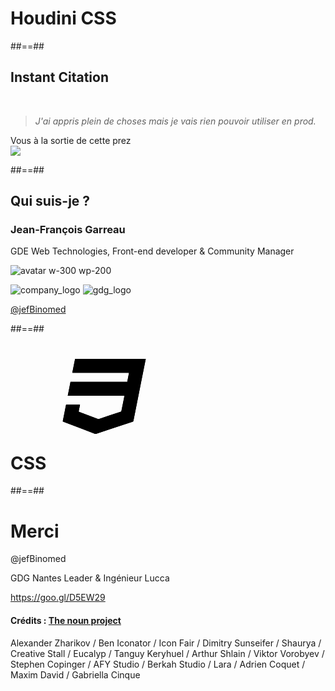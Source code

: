 <!-- .slide: class="transition text-white" -->

<h1>
    Houdini CSS
</h1>



##==##

<!-- .slide: class="cadre" -->

## Instant Citation

<br>

<blockquote>
<cite>
  J'ai appris plein de choses mais je vais rien pouvoir utiliser en prod.
</cite>
</blockquote>

<div class="citation-author">Vous à la sortie de cette prez</div>
<img src="./assets/images/NOTSUREIF.png" class="citation-img"></img>

##==##

<!-- .slide: class="who-am-i" -->

## Qui suis-je ?

### Jean-François Garreau

<!-- .element: class="descjf" -->
GDE Web Technologies,  Front-end developer & Community Manager

![avatar w-300 wp-200](assets/images/jf_astronaut.png)


![company_logo](assets/images/lucca_logo.png)
![gdg_logo](assets/images/GDG-Logo-carre.png)

<!-- .element: class="twitter" -->
[@jefBinomed](https://twitter.com/jefBinomed)



##==##

<!-- .slide: class="transition text-white transparent" -->


<h1>
    <svg class="h-150 color-orange">
        <use xlink:href="#css" />
    </svg><br>CSS
</h1>



##==##

<!-- .slide: class="transition" -->

# Merci

<p>@jefBinomed</p>

<p>GDG Nantes Leader & Ingénieur Lucca</p>

https://goo.gl/D5EW29

<div class="credits">
    <h4 >Crédits : <a href="https://thenounproject.com/" target="_blank">The noun project</a></h4>
    <p>Alexander Zharikov / Ben Iconator / Icon Fair / Dimitry Sunseifer / Shaurya / Creative Stall / Eucalyp / Tanguy Keryhuel / Arthur Shlain / Viktor Vorobyev / Stephen Copinger / AFY Studio / Berkah Studio / Lara / Adrien Coquet / Maxim David / Gabriella Cinque</p>
</div>


<div style="display:none">
    <!--css-->
    <svg id="css" xmlns="http://www.w3.org/2000/svg" xmlns:xlink="http://www.w3.org/1999/xlink" version="1.1" x="0px" y="0px" viewBox="0 0 639.791 722.79375" enable-background="new 0 0 639.791 578.235" xml:space="preserve"><g><path  d="M73.647,107.372c146.098,0,291.501,0,437.302,0c-4.601,23.353-9.092,46.146-13.646,69.259   c-146.09,0-291.685,0-437.566,0c-7.079,35.891-14.086,71.42-21.224,107.606c146.125,0,291.535,0,437.316,0   c-8.041,40.251-15.933,79.916-24.01,119.543c-0.3,1.47-2.174,3.246-3.691,3.752c-56.531,18.85-113.099,37.586-169.701,56.222   c-1.868,0.615-4.352,0.615-6.177-0.077c-48.869-18.547-97.681-37.242-146.539-55.819c-2.575-0.979-3.225-2.167-2.641-4.799   c1.55-6.987,2.855-14.029,4.231-21.054c1.838-9.384,3.652-18.772,5.468-28.116c-0.902-0.24-1.221-0.398-1.539-0.398   c-34.163-0.03-68.327-0.007-102.49-0.132c-3.336-0.012-3.622,1.804-4.107,4.279c-4.162,21.238-8.443,42.453-12.652,63.683   C7.976,441.536,4.013,461.76,0,482.139c1.46,0.655,2.63,1.249,3.848,1.715c81.773,31.304,163.543,62.615,245.364,93.794   c2.088,0.796,4.943,0.756,7.09,0.046c94.503-31.262,188.961-62.662,283.463-93.929c2.948-0.975,4.32-2.372,4.904-5.326   c9.295-47.034,18.653-94.055,28.019-141.075c20.554-103.187,41.123-206.371,61.677-309.557c1.834-9.208,3.598-18.43,5.426-27.806   C457.856,0,276.597,0,95.125,0C87.994,35.648,80.915,71.04,73.647,107.372z"/><path d="M73.647,107.372C80.915,71.04,87.994,35.648,95.125,0c181.472,0,362.73,0,544.665,0   c-1.828,9.376-3.591,18.598-5.426,27.806c-20.553,103.187-41.123,206.371-61.677,309.557   c-9.366,47.02-18.724,94.041-28.019,141.075c-0.584,2.954-1.956,4.351-4.904,5.326c-94.502,31.267-188.96,62.667-283.463,93.929   c-2.147,0.71-5.002,0.75-7.09-0.046c-81.821-31.179-163.591-62.49-245.364-93.794c-1.218-0.466-2.387-1.06-3.848-1.715   c4.013-20.379,7.976-40.603,11.983-60.818c4.208-21.229,8.49-42.444,12.652-63.683c0.485-2.475,0.771-4.291,4.107-4.279   c34.163,0.125,68.327,0.102,102.49,0.132c0.318,0,0.637,0.159,1.539,0.398c-1.816,9.344-3.629,18.732-5.468,28.116   c-1.376,7.025-2.681,14.067-4.231,21.054c-0.584,2.632,0.066,3.82,2.641,4.799c48.857,18.578,97.67,37.273,146.539,55.819   c1.825,0.693,4.309,0.692,6.177,0.077c56.602-18.636,113.171-37.372,169.701-56.222c1.517-0.506,3.391-2.281,3.691-3.752   c8.076-39.627,15.968-79.292,24.01-119.543c-145.781,0-291.191,0-437.316,0c7.137-36.186,14.145-71.715,21.224-107.606   c145.881,0,291.476,0,437.566,0c4.554-23.113,9.045-45.906,13.646-69.259C365.148,107.372,219.745,107.372,73.647,107.372z"/></g></svg>
    <!--magic-->
    <svg id="magic" xmlns="http://www.w3.org/2000/svg" xmlns:xlink="http://www.w3.org/1999/xlink" viewBox="0 0 100 125" version="1.1" x="0px" y="0px"><g stroke="none" stroke-width="1"  fill-rule="evenodd"><path d="M39.9318417,35.594191 C39.9946443,34.9364883 40.5847134,34.4533908 41.2451767,34.4533908 C42.2272449,34.4533908 43.0236656,33.6576602 43.0236656,32.675592 L43.0236656,32.621071 C43.0236656,31.8812417 43.6585938,31.2897923 44.412916,31.3615668 C45.0706187,31.4243695 45.5537162,32.0144386 45.5537162,32.6749019 L45.5537162,32.675592 C45.5537162,33.6576602 46.3494468,34.4533908 47.331515,34.4533908 C47.9926684,34.4533908 48.5820474,34.9364883 48.6448501,35.594191 C48.7173147,36.3485133 48.1258653,36.9834414 47.386036,36.9834414 L47.331515,36.9834414 C46.3494468,36.9834414 45.5537162,37.7798621 45.5537162,38.7619303 L45.5537162,38.8157612 C45.5537162,39.5555905 44.9187881,40.1470399 44.1644659,40.0745752 C43.5067631,40.0117726 43.0236656,39.4223936 43.0236656,38.7619303 C43.0236656,37.7798621 42.2272449,36.9834414 41.2451767,36.9834414 L41.1906557,36.9834414 C40.4515165,36.9834414 39.8600672,36.3485133 39.9318417,35.594191 L39.9318417,35.594191 Z M47.4978386,6.71393255 C47.5226836,6.44753879 47.7614718,6.25222937 48.0285557,6.25222937 C48.4253858,6.25222937 48.7476808,5.93062447 48.7476808,5.53379438 L48.7476808,5.51170992 C48.7476808,5.21218948 49.0044126,4.97340128 49.3094542,5.00238713 C49.5751578,5.02792229 49.7704672,5.26602034 49.7704672,5.53310424 L49.7704672,5.53379438 C49.7704672,5.93062447 50.0927623,6.25222937 50.4895924,6.25222937 C50.7566763,6.25222937 50.9954645,6.44753879 51.0203095,6.71393255 C51.0499855,7.01897411 50.8105071,7.27501578 50.5116768,7.27501578 L50.4895924,7.27501578 C50.0927623,7.27501578 49.7704672,7.59731083 49.7704672,7.99414092 L49.7704672,8.01622537 C49.7704672,8.31574582 49.5137354,8.55453401 49.2086939,8.52554816 C48.9429902,8.50001301 48.7476808,8.26122482 48.7476808,7.99414092 C48.7476808,7.59731083 48.4253858,7.27501578 48.0285557,7.27501578 L48.0064712,7.27501578 C47.7076409,7.27501578 47.4681626,7.01897411 47.4978386,6.71393255 L47.4978386,6.71393255 Z M57.088014,38.6128602 C57.112859,38.3471566 57.3516472,38.1518472 57.6187311,38.1518472 C58.0155612,38.1518472 58.3378563,37.8295521 58.3378563,37.4327221 L58.3378563,37.4106376 C58.3378563,37.1118073 58.5945881,36.872329 58.8996296,36.9013148 C59.1653333,36.92685 59.3606427,37.1656382 59.3606427,37.4327221 L59.3606427,37.4327221 C59.3606427,37.8295521 59.6829377,38.1518472 60.0797678,38.1518472 C60.3468517,38.1518472 60.5856399,38.3471566 60.6104849,38.6128602 C60.6401609,38.9179018 60.4006826,39.1746336 60.1018523,39.1746336 L60.0797678,39.1746336 C59.6829377,39.1746336 59.3606427,39.4962385 59.3606427,39.8937587 L59.3606427,39.9151531 C59.3606427,40.2146735 59.1039109,40.4534617 58.7988693,40.4244758 C58.5331657,40.3989407 58.3378563,40.1608426 58.3378563,39.8937587 C58.3378563,39.4962385 58.0155612,39.1746336 57.6187311,39.1746336 L57.5966467,39.1746336 C57.2978164,39.1746336 57.0590282,38.9179018 57.088014,38.6128602 L57.088014,38.6128602 Z M30.7605808,42.1408522 C30.7861159,41.8751486 31.0249041,41.6791491 31.291988,41.6791491 C31.6888181,41.6791491 32.0111131,41.3575441 32.0111131,40.9607141 L32.0111131,40.9386296 C32.0111131,40.6391092 32.2678449,40.400321 32.5728865,40.4293068 C32.8385901,40.454842 33.0338995,40.69294 33.0338995,40.9600239 L33.0338995,40.9607141 C33.0338995,41.3575441 33.3555045,41.6791491 33.7530247,41.6791491 C34.0201086,41.6791491 34.2582066,41.8751486 34.2837418,42.1408522 C34.3127276,42.4458938 34.0739394,42.7019355 33.7751091,42.7019355 L33.7530247,42.7019355 C33.3555045,42.7019355 33.0338995,43.0242305 33.0338995,43.4217507 L33.0338995,43.4431451 C33.0338995,43.7426655 32.7771677,43.9814537 32.4721262,43.9524678 C32.2064225,43.9269327 32.0111131,43.6888346 32.0111131,43.4217507 C32.0111131,43.0242305 31.6888181,42.7019355 31.291988,42.7019355 L31.2699035,42.7019355 C30.9710732,42.7019355 30.7315949,42.4458938 30.7605808,42.1408522 L30.7605808,42.1408522 Z M64.921785,26.2628178 C65.2620237,25.9225791 65.2620237,25.3711579 64.921785,25.0302291 L64.3896876,24.4988218 C64.1550403,24.2641745 64.1550403,23.8832176 64.3896876,23.6492604 C64.624335,23.414613 65.0052919,23.414613 65.2392491,23.6492604 L65.7713465,24.1806676 C66.1115851,24.5209063 66.6630064,24.5209063 67.0039352,24.1806676 L67.5353425,23.6492604 C67.7699898,23.414613 68.1509467,23.414613 68.3849039,23.6492604 C68.6195513,23.8832176 68.6195513,24.2641745 68.3849039,24.4988218 L67.8534967,25.0302291 C67.513258,25.3711579 67.513258,25.9225791 67.8534967,26.2628178 L68.3849039,26.7949152 C68.6195513,27.0288724 68.6195513,27.4098293 68.3849039,27.6444766 C68.1509467,27.879124 67.7699898,27.879124 67.5353425,27.6444766 L67.0039352,27.1123793 C66.6630064,26.7721406 66.1115851,26.7721406 65.7713465,27.1123793 L65.2392491,27.6444766 C65.0052919,27.879124 64.624335,27.879124 64.3896876,27.6444766 C64.1550403,27.4098293 64.1550403,27.0288724 64.3896876,26.7949152 L64.921785,26.2628178 Z M34.9676698,21.7713914 C35.0028669,21.5546876 35.206458,21.4056176 35.4252322,21.4056176 L36.1070898,21.4056176 C36.3741737,21.4056176 36.5908774,21.1889138 36.5908774,20.9218299 L36.5908774,20.2165076 C36.5908774,19.9494237 36.8289754,19.7375509 37.1050312,19.78241 C37.3210448,19.8176071 37.470805,20.020508 37.470805,20.2399723 L37.470805,20.9218299 C37.470805,21.1889138 37.6875087,21.4056176 37.9545926,21.4056176 L38.6364502,21.4056176 C38.8552244,21.4056176 39.0588155,21.5546876 39.0940126,21.7713914 C39.1388716,22.0474471 38.9269989,22.2855451 38.659915,22.2855451 L37.9545926,22.2855451 C37.6875087,22.2855451 37.470805,22.5022489 37.470805,22.7693328 L37.470805,23.4746551 C37.470805,23.741739 37.2327069,23.9529216 36.9566512,23.9080626 C36.7406376,23.8735556 36.5908774,23.6699645 36.5908774,23.4505002 L36.5908774,22.7693328 C36.5908774,22.5022489 36.3741737,22.2855451 36.1070898,22.2855451 L35.4017674,22.2855451 C35.1346835,22.2855451 34.9228108,22.0474471 34.9676698,21.7713914 L34.9676698,21.7713914 Z M51.3046469,21.6319832 L51.3329426,21.6036875 C51.7249417,21.2116884 52.3743627,21.234463 52.7353056,21.6720113 C53.0506992,22.0536583 52.9941078,22.6223331 52.6448973,22.9722337 C52.1238422,23.4925987 52.1238422,24.3359489 52.6448973,24.856314 C52.9941078,25.2062146 53.0506992,25.7748893 52.7353056,26.1565364 C52.3743627,26.5940847 51.7249417,26.6175494 51.3329426,26.2248601 L51.3046469,26.1965644 C50.7842818,25.6761994 49.9409316,25.6761994 49.4205666,26.1965644 L49.3915808,26.2248601 C48.9995817,26.6175494 48.3501606,26.5940847 47.9885276,26.1565364 C47.6738241,25.7748893 47.7304155,25.2062146 48.0803161,24.856314 C48.599991,24.3359489 48.599991,23.4925987 48.0803161,22.9722337 L48.0513303,22.9432479 C47.6600213,22.5519389 47.6821058,21.9018277 48.1203442,21.5408849 C48.5019912,21.2254912 49.070666,21.2827728 49.4198765,21.6319832 L49.4205666,21.6319832 C49.9409316,22.1523483 50.7842818,22.1523483 51.3046469,21.6319832 L51.3046469,21.6319832 Z M35.1250216,51.5039719 C35.1250216,50.9325365 35.5887952,50.4687629 36.1602305,50.4687629 C36.7130321,50.4687629 37.1643831,50.9014803 37.1940591,51.4466903 C37.3100025,51.6447603 37.6681848,51.8773372 38.243761,52.1175057 C39.8717995,51.1416487 44.3259585,50.4404672 49.5792987,50.4404672 C55.0962721,50.4404672 59.7319376,51.2134232 61.1384415,52.2658856 C61.9417636,51.9746468 62.4359033,51.6847883 62.5753114,51.4466903 C62.6049874,50.9014803 63.0563385,50.4687629 63.6091401,50.4687629 C64.1805754,50.4687629 64.644349,50.9325365 64.644349,51.5039719 C64.644349,55.721413 50.4875219,55.7697227 49.8850304,55.7697227 C49.2825388,55.7697227 35.1250216,55.721413 35.1250216,51.5039719 L35.1250216,51.5039719 Z M33.5225182,89.3774353 L35.9076395,66.4047691 C37.4059319,66.7077402 39.0236184,66.9603312 40.7434454,67.1549505 C43.5461011,67.4737948 46.5192211,67.6352874 49.5799888,67.6352874 C54.5137945,67.6352874 59.3061217,67.1970489 63.2509578,66.4013184 L65.6367693,89.3774353 C65.5242766,90.6058832 59.8658246,92.9295822 49.5799888,92.9295822 C39.2934628,92.9295822 33.6350109,90.6058832 33.5225182,89.3774353 L33.5225182,89.3774353 Z M28.0704178,52.9850107 C28.0704178,50.5246642 36.2533993,47.0932917 49.5799888,47.0932917 C62.9058882,47.0932917 71.0888696,50.5246642 71.0888696,52.9850107 C71.0888696,55.4446671 62.9058882,58.8760396 49.5799888,58.8760396 C36.2533993,58.8760396 28.0704178,55.4446671 28.0704178,52.9850107 L28.0704178,52.9850107 Z M67.7092576,89.3401678 L64.584997,59.2052361 C69.6278448,57.8656757 73.1592875,55.7717932 73.1592875,52.9850107 C73.1592875,47.8137971 61.0100756,45.0228739 49.5799888,45.0228739 C38.1485218,45.0228739 26,47.8137971 26,52.9850107 C26,55.7717932 29.5307526,57.8656757 34.5736003,59.2052361 L31.455551,89.2338863 L31.4500299,89.3401678 C31.4500299,93.2291026 40.8476565,95 49.5799888,95 C58.311631,95 67.7092576,93.2291026 67.7092576,89.3401678 L67.7092576,89.3401678 Z"/></g></svg>
    <!-- html imports -->
    <svg id="html-imports" xmlns="http://www.w3.org/2000/svg" viewBox="0 0 47.333 40.667">
        <path d="M12.095 15.312h4.678l5.026 5.015-5.026 5.028h-5.166l4.774-5.036zM12.377 8.147v6.054h3.817v-2.302h15.781v16.89h-15.848v-2.059h-3.75v5.789h23.349v-24.372h-23.349"/>
    </svg>
    <!-- cutom elements -->
    <svg id="custom-elements" xmlns="http://www.w3.org/2000/svg" viewBox="0 0 47.333 40.667">
        <path d="M17.31 28.024l-12.055-5.857v-3.681l12.055-5.856v4.406l-7.78 3.303 7.78 3.305v4.38zM24.122 10.931h3.56l-4.567 18.805h-3.535l4.542-18.805zM30.023 23.644l7.781-3.305-7.781-3.304v-4.405l12.055 5.856v3.681l-12.055 5.856v-4.379z"/>
    </svg>
    <!-- shadow dom -->
    <svg id="shadow-dom" xmlns="http://www.w3.org/2000/svg" viewBox="0 0 47.333 40.667">
        <path d="M36.781 26.465l-7.065-1.819 3.317-5.246h-4.494v-2.569h4.494l-5.137-4.282-.855-5.566-3.374.642-3.372-.642-.857 5.566-5.138 4.282h4.496v2.569h-4.496l3.32 5.246-7.066 1.819-3.319 7.219h32.864z"/>
    </svg>
    <!-- webcomponents -->
    <svg id="webcomponents_logo" xmlns="http://www.w3.org/2000/svg" viewBox="0 0 47.333 40.667">
        <path d="M40.331 16.802l.961 3.307-7.361 2.08s0 4.427-3.572 6.186c-3.572 1.761-6.347.269-6.347.269l-.445-1.279 5.3-1.441 1.174-4.535-3.416-3.358-4.906 1.484-.426-1.165s2.293-5.067 9.067-2.187c0 0 2.135 1.333 2.613 2.506l7.358-1.867zM41.292 16.553l1.173-.337.944 3.379-1.229.37zM41.706 16.405l.759-.189.944 3.379-1.229.37-.32-1.13.49-.191zM39.518 17.01l.812-.207.961 3.307-7.361 2.08s-.078 3.864-2.639 5.612c-2.559 1.748-5.441 1.694-7.28.844l-.205-.591s5.007 1.177 7.485-2.585c1.494-2.48 1.467-4.266 1.467-4.266l7.389-1.999-.629-2.195zM21.29 18.349l4.322-1.254 1.012.935-4.908 1.484zM6.058 20.695l.868 3.333 7.386-1.978s2.267 3.802 6.238 3.485c3.972-.317 5.589-3.016 5.589-3.016l-.273-1.33-5.288 1.476-3.328-3.295 1.214-4.635 4.975-1.233-.23-1.22s-4.562-3.181-8.909 2.76c0 0-1.15 2.238-.962 3.492l-7.28 2.161zM5.105 20.972l-1.18.311.917 3.384 1.246-.308zM4.674 21.055l-.749.228.917 3.384 1.246-.308-.301-1.137-.521.085zM6.863 20.457l-.805.238.868 3.333 7.386-1.978s2.047 3.276 5.142 3.468c3.093.192 5.541-1.325 6.685-3l-.123-.613s-3.701 3.572-7.755 1.611c-2.553-1.367-3.442-2.917-3.442-2.917l-7.373 2.062-.583-2.204zM23.21 12.281l-4.353 1.134-.393 1.319 4.976-1.233z"/>
    </svg>
    <!-- browser -->
    <svg id="browser" xmlns="http://www.w3.org/2000/svg" xmlns:xlink="http://www.w3.org/1999/xlink" version="1.1" x="0px" y="0px" viewBox="0 0 512 640" enable-background="new 0 0 512 512" xml:space="preserve"><g><path d="M2,2v65.5v16.4v262.2h82.4C88.7,437.2,163.9,510,256,510s167.3-72.8,171.6-163.9H510V83.9V67.5V2H2z M256,493.6   c-21.7,0-44.6-29.5-56.7-78.2c17.7,2.9,36.7,4.5,56.7,4.5s39-1.6,56.7-4.5C300.6,464.1,277.7,493.6,256,493.6z M256,403.5   c-22,0-42.2-1.9-60.3-5.2c-3.3-18.1-5.2-38.3-5.2-60.3s1.9-42.2,5.2-60.3c18.1-3.3,38.3-5.2,60.3-5.2s42.2,1.9,60.3,5.2   c3.3,18.1,5.2,38.3,5.2,60.3s-1.9,42.2-5.2,60.3C298.2,401.5,278,403.5,256,403.5z M178.5,394.6c-48.7-12.1-78.2-34.9-78.2-56.7   c0-21.7,29.5-44.6,78.2-56.7c-2.9,17.7-4.5,36.7-4.5,56.7C174.1,357.9,175.7,376.9,178.5,394.6z M333.5,281.2   c48.7,12.1,78.2,34.9,78.2,56.7c0,21.7-29.5,44.6-78.2,56.7c2.9-17.7,4.5-36.7,4.5-56.7C337.9,318,336.3,298.9,333.5,281.2z    M330.1,263.8c-7.2-32.3-18.9-58.8-33.6-76c53.3,14.4,95.2,56.3,109.6,109.6C388.9,282.7,362.4,271,330.1,263.8z M312.7,260.5   C295,257.6,276,256,256,256s-39,1.6-56.7,4.5c12.1-48.7,34.9-78.2,56.7-78.2S300.6,211.8,312.7,260.5z M181.9,263.8   c-32.3,7.2-58.8,18.9-76,33.6c14.4-53.3,56.3-95.2,109.6-109.6C200.8,205,189.1,231.5,181.9,263.8z M105.9,378.4   c17.2,14.7,43.8,26.4,76,33.6c7.2,32.3,18.9,58.8,33.6,76C162.2,473.7,120.3,431.7,105.9,378.4z M296.5,488.1   c14.7-17.2,26.4-43.8,33.6-76c32.3-7.2,58.8-18.9,76-33.6C391.7,431.7,349.8,473.7,296.5,488.1z M493.6,329.7h-66   c-4.3-91.1-79.5-163.9-171.6-163.9S88.7,238.7,84.4,329.7h-66V83.9h475.2V329.7z M18.4,67.5V18.4h475.2v49.2H18.4z"/><rect x="34.8" y="34.8" width="16.4" height="16.4"/><rect x="67.5" y="34.8" width="16.4" height="16.4"/><rect x="100.3" y="34.8" width="16.4" height="16.4"/><rect x="288.8" y="34.8" width="188.5" height="16.4"/></g></svg>
   <!-- template 2 -->
    <svg xmlns:dc="http://purl.org/dc/elements/1.1/" xmlns:cc="http://creativecommons.org/ns#" xmlns:rdf="http://www.w3.org/1999/02/22-rdf-syntax-ns#" xmlns:svg="http://www.w3.org/2000/svg" xmlns="http://www.w3.org/2000/svg" id="template_2" xml:space="preserve" enable-background="new 0 0 100 100" viewBox="0 0 100 125" y="0px" x="0px" version="1.1">
    <metadata id="metadata4956"><rdf:RDF><cc:Work rdf:about=""><dc:format>image/svg+xml</dc:format><dc:type rdf:resource="http://purl.org/dc/dcmitype/StillImage"  /><dc:title></dc:title></cc:Work></rdf:RDF></metadata><defs id="defs4954" /><g transform="translate(-135.07109,1.1848341)" id="g4800"><g id="g4760"><path id="path4758" d="m 211.229,4.937 c 10.265,0 18.616,8.351 18.616,18.616 v 52.894 c 0,10.265 -8.351,18.616 -18.616,18.616 h -52.894 c -10.265,0 -18.616,-8.351 -18.616,-18.616 V 23.553 c 0,-10.265 8.351,-18.616 18.616,-18.616 h 52.894 m 0,-3 h -52.894 c -11.938,0 -21.616,9.678 -21.616,21.616 v 52.894 c 0,11.938 9.678,21.616 21.616,21.616 h 52.894 c 11.938,0 21.616,-9.678 21.616,-21.616 V 23.553 c 0,-11.938 -9.678,-21.616 -21.616,-21.616 z" /></g><line style="fill:none;stroke-width:0.25;stroke-miterlimit:10" id="line4762" y2="1.25" x2="233.532" y1="98.75" x1="136.032" stroke-miterlimit="10" /><line style="fill:none;stroke-width:0.25;stroke-miterlimit:10" id="line4764" y2="98.75" x2="233.532" y1="1.25" x1="136.032" stroke-miterlimit="10" /><g id="g4772"><line style="fill:none;stroke-width:0.25;stroke-miterlimit:10" id="line4766" y2="67.75" x2="231.923" y1="67.75" x1="137.64101" stroke-miterlimit="10" /><line style="fill:none;stroke-width:0.25;stroke-miterlimit:10" id="line4768" y2="50" x2="231.923" y1="50" x1="137.64101" stroke-miterlimit="10" /><line style="fill:none;stroke-width:0.25;stroke-miterlimit:10" id="line4770" y2="32.25" x2="231.923" y1="32.25" x1="137.64101" stroke-miterlimit="10" /></g><g id="g4780"><line style="fill:none;stroke-width:0.25;stroke-miterlimit:10" id="line4774" y2="2.859" x2="202.532" y1="97.140999" x1="202.532" stroke-miterlimit="10" /><line style="fill:none;stroke-width:0.25;stroke-miterlimit:10" id="line4776" y2="2.859" x2="184.782" y1="97.140999" x1="184.782" stroke-miterlimit="10" /><line style="fill:none;stroke-width:0.25;stroke-miterlimit:10" id="line4778" y2="2.859" x2="167.032" y1="97.140999" x1="167.032" stroke-miterlimit="10" /></g><g id="g4786"><line style="fill:none;stroke-width:0.25;stroke-miterlimit:10" id="line4782" y2="1.937" x2="226.532" y1="98.063004" x1="226.532" stroke-miterlimit="10" /><line style="fill:none;stroke-width:0.25;stroke-miterlimit:10" id="line4784" y2="1.937" x2="143.032" y1="98.063004" x1="143.032" stroke-miterlimit="10" /></g><g id="g4792"><line style="fill:none;stroke-width:0.25;stroke-miterlimit:10" id="line4788" y2="8.25" x2="136.71899" y1="8.25" x1="232.845" stroke-miterlimit="10" /><line style="fill:none;stroke-width:0.25;stroke-miterlimit:10" id="line4790" y2="91.75" x2="136.71899" y1="91.75" x1="232.845" stroke-miterlimit="10" /></g><circle style="fill:none;stroke-width:0.25;stroke-miterlimit:10" id="circle4794" r="41.700001" cy="50" cx="184.782" stroke-miterlimit="10" /><circle style="fill:none;stroke-width:0.25;stroke-miterlimit:10" id="circle4796" r="25.162001" cy="50" cx="184.782" stroke-miterlimit="10" /><circle style="fill:none;stroke-width:0.25;stroke-miterlimit:10" id="circle4798" r="17.75" cy="50" cx="184.782" stroke-miterlimit="10" /></g></svg>
    <!-- Import -->
    <svg id="import" xmlns="http://www.w3.org/2000/svg" data-name="Layer 1" viewBox="0 0 100 125" x="0px" y="0px"><title>67 all</title><path d="M93,74V53a3,3,0,1,0-6,0V74a9,9,0,0,1-9,9H22a9,9,0,0,1-9-9V53a3,3,0,0,0-6,0V74A15,15,0,0,0,22,89H78A15,15,0,0,0,93,74Z"/><path d="M50,7a3,3,0,0,0-3,3V29H37.17l13,13,13-13H53V10A3,3,0,0,0,50,7Z"/><path d="M94.35,40a3,3,0,0,0-3-3H74.65A8.66,8.66,0,0,0,66,45.65V58H56L69,71,82,58H72V45.65A2.65,2.65,0,0,1,74.65,43h16.7A3,3,0,0,0,94.35,40Z"/><path d="M6,40a3,3,0,0,0,3,3H26.7a2.65,2.65,0,0,1,2.65,2.65V58h-10l13,13,13-13h-10V45.65A8.66,8.66,0,0,0,26.7,37H9A3,3,0,0,0,6,40Z"/></svg>
    <!-- Process -->
    <svg id="process" xmlns="http://www.w3.org/2000/svg" xmlns:xlink="http://www.w3.org/1999/xlink" version="1.1" x="0px" y="0px" viewBox="0 0 65 81.25" enable-background="new 0 0 65 65" xml:space="preserve"><g><path d="M61.7,50.6V16.4c0-2.1-1.7-3.7-3.8-3.7H44.9c-3.2-3.1-7.4-5-12.1-5.1c-4.9-0.1-9.6,1.8-13,5.1H7c-2.1,0-3.8,1.7-3.8,3.7   v34.3h-3.5v3l2.8,3.9h60l2.8-3.9v-3H61.7z M4.8,16.4c0-1.2,1-2.2,2.3-2.2h11.4c-1.4,1.7-2.6,3.7-3.3,5.9l1.4,0.5   c2.2-7,8.9-11.7,16.2-11.5c7.4,0.2,13.8,5.4,15.6,12.5l-4.6,0l5.5,7.2l5.5-7.2l-4.9,0c-0.6-2.8-1.9-5.3-3.7-7.4H58   c1.2,0,2.3,1,2.3,2.2v34.3H4.8V16.4z M51.8,23l-2.5,3.3L46.8,23L51.8,23z M63.7,53.1l-2,2.8H3.3l-2-2.8v-1h62.5V53.1z"/><path d="M23,28.2c0.2,0.8,0.5,1.5,0.9,2.2l-1.3,2l2.9,2.9l2-1.4c0.7,0.4,1.4,0.7,2.2,0.9l0.4,2.3l4.1,0l0.4-2.3   c0.8-0.2,1.5-0.5,2.2-0.9l2,1.3l2.9-2.9l-1.4-2c0.4-0.7,0.7-1.4,0.9-2.2l2.3-0.4l0-4.1l-2.3-0.4c-0.2-0.8-0.5-1.5-0.9-2.2l1.3-2   l-2.9-2.9l-2,1.4c-0.7-0.4-1.4-0.7-2.2-0.9l-0.4-2.3l-4.1,0l-0.4,2.3c-0.8,0.2-1.5,0.5-2.2,0.9l-2-1.3L22.5,19l1.4,2   c-0.4,0.7-0.7,1.4-0.9,2.2l-2.3,0.4l0,4.1L23,28.2z M24.3,24.5l0.1-0.5c0.2-0.9,0.6-1.8,1.1-2.6l0.3-0.4l-1.2-1.7l1.1-1.1l1.8,1.2   l0.4-0.3c0.8-0.5,1.7-0.9,2.6-1.1l0.5-0.1l0.4-2.1l1.6,0l0.4,2.1l0.5,0.1c0.9,0.2,1.8,0.6,2.6,1.1l0.4,0.3l1.7-1.2l1.1,1.1   l-1.2,1.8l0.3,0.4c0.5,0.8,0.9,1.7,1.1,2.6l0.1,0.5l2.1,0.4l0,1.6L40,26.8l-0.1,0.5c-0.2,1-0.6,1.8-1.1,2.6l-0.3,0.4l1.2,1.7   l-1.1,1.1L36.9,32l-0.4,0.3c-0.8,0.5-1.7,0.9-2.6,1.1l-0.5,0.1L33,35.6l-1.6,0L31,33.5l-0.5-0.1c-0.9-0.2-1.8-0.6-2.6-1.1L27.4,32   l-1.7,1.2l-1.1-1.1l1.2-1.8L25.5,30c-0.5-0.8-0.9-1.7-1.1-2.6l-0.1-0.5l-2.1-0.4l0-1.6L24.3,24.5z"/><path d="M32.1,30.8L32.1,30.8c2.9,0,5.2-2.4,5.2-5.2c0-2.8-2.3-5.2-5.2-5.2c-2.9,0-5.2,2.4-5.2,5.2C27,28.5,29.3,30.8,32.1,30.8z    M32.1,22c2,0,3.7,1.6,3.7,3.7c0,2-1.6,3.7-3.7,3.7l0,0.8v-0.8c-2,0-3.7-1.6-3.7-3.7C28.4,23.6,30.1,22,32.1,22z"/><path d="M32.2,42.2c-7.4-0.2-13.8-5.4-15.6-12.5l4.6,0l-5.5-7.2l-5.5,7.2l4.9,0c1.8,7.9,8.9,13.8,17.1,14c0.2,0,0.3,0,0.5,0   c7.8,0,14.8-5.1,17.2-12.5l-1.4-0.5C46.2,37.6,39.6,42.4,32.2,42.2z M15.7,24.9l2.5,3.2l-5,0L15.7,24.9z"/></g></svg>
    <!-- paint -->
    <svg id="paint" xmlns="http://www.w3.org/2000/svg" xmlns:xlink="http://www.w3.org/1999/xlink" version="1.1" x="0px" y="0px" viewBox="0 0 64 80" style="enable-background:new 0 0 64 64;" xml:space="preserve"><g><path d="M37,10H5v8h32V10z M35,16H7v-4h28V16z"/><path d="M29,38c2.757,0,5-2.243,5-5s-2.243-5-5-5s-5,2.243-5,5S26.243,38,29,38z M29,30c1.654,0,3,1.346,3,3s-1.346,3-3,3   s-3-1.346-3-3S27.346,30,29,30z"/><path d="M34,45c0-2.757-2.243-5-5-5s-5,2.243-5,5s2.243,5,5,5S34,47.757,34,45z M29,48c-1.654,0-3-1.346-3-3s1.346-3,3-3   s3,1.346,3,3S30.654,48,29,48z"/><path d="M37,49c-2.757,0-5,2.243-5,5s2.243,5,5,5s5-2.243,5-5S39.757,49,37,49z M37,57c-1.654,0-3-1.346-3-3s1.346-3,3-3   s3,1.346,3,3S38.654,57,37,57z"/><path d="M55.512,37.422l1.467-15.158C56.992,22.119,57,21.976,57,21.831V19.5c0-1.431-0.684-2.693-1.728-3.518   C56.291,15.201,57,13.927,57,12c0-1.156-0.257-2.192-0.765-3.08C55.416,7.485,55,6.05,55,4.652V1.382l-1.447,0.724   C53.285,2.239,47,5.446,47,11c0,2.394,1.085,4.193,2.499,5.171C48.586,16.995,48,18.175,48,19.5v2.388   c0,0.096,0.003,0.192,0.009,0.289l0.855,13.255c-1.122-0.735-1.908-1.955-2.074-3.354c-0.011-0.099-0.023-0.181-0.037-0.26   c-0.703-3.756-2.83-6.94-5.753-9.056V6c0-2.757-2.243-5-5-5H6C3.243,1,1,3.243,1,6v44c0,2.757,2.243,5,5,5h14.604   c3.009,4.795,8.329,8,14.396,8h14.5C56.944,63,63,56.944,63,49.5C63,44.385,60.035,39.683,55.512,37.422z M49,11   c0-2.869,2.387-5.054,4.001-6.202c0.027,1.702,0.531,3.422,1.498,5.114C54.831,10.494,55,11.196,55,12c0,2.479-1.632,3-3,3   C50.558,15,49,13.471,49,11z M52.093,51.991C52.062,51.992,52.032,52,52,52c-0.021,0-0.041-0.006-0.063-0.006L50.066,23H53v-2h-3   v-1.5c0-1.379,1.121-2.5,2.5-2.5s2.5,1.121,2.5,2.5v2.331c0,0.08-0.004,0.161-0.012,0.24L52.093,51.991z M54.543,47.438   C54.832,47.9,55,48.432,55,49c0,0.785-0.31,1.495-0.805,2.03L54.543,47.438z M49.625,47.221l0.251,3.895   C49.335,50.573,49,49.825,49,49C49,48.338,49.237,47.729,49.625,47.221z M6,3h30c1.654,0,3,1.346,3,3H3C3,4.346,4.346,3,6,3z M6,53   c-1.654,0-3-1.346-3-3v-3h15.051c0.04,0.678,0.114,1.346,0.231,2H15v2h3.753c0.212,0.688,0.479,1.352,0.773,2H6z M18,36H7v-4   h11.231C18.089,32.814,18,33.646,18,34.5V36z M18.724,30H5v8h13v7H3V8h36v13.55c-0.642-0.323-1.31-0.597-2-0.822V20H5v8h14.557   C19.233,28.642,18.951,29.308,18.724,30z M25.188,22c-1.732,1.018-3.232,2.381-4.409,4H7v-4H25.188z M49.5,61H35   c-8.271,0-15-6.729-15-15V34.5C20,27.607,25.607,22,32.5,22c6.015,0,11.183,4.283,12.284,10.172l0.02,0.138   c0.294,2.477,1.95,4.562,4.209,5.423l0.45,6.981C47.944,45.615,47,47.253,47,49c0,2.757,2.243,5,5,5s5-2.243,5-5   c0-1.646-0.843-3.188-2.21-4.116l0.513-5.305C58.77,41.62,61,45.405,61,49.5C61,55.841,55.841,61,49.5,61z"/></g></svg>
    <!-- brace -->
    <svg id="brace" xmlns="http://www.w3.org/2000/svg" viewBox="0 0 48.16 90.5875" x="0px" y="0px"><title>accolade</title><g data-name="Calque 2"><g><path d="M11,1l-.42.31A9.07,9.07,0,0,0,8.48,3.86l-.14.27a10.06,10.06,0,0,0-.86,3.31c-.07.8-.16,1.71-.16,2.73V25.25a9.27,9.27,0,0,1-.55,3.48,7.53,7.53,0,0,1-1.34,2.21l-.11.11a5.79,5.79,0,0,1-1.19,1l-.23.05C0,33.06-.09,35.58,0,36.62c.15,1.32.92,3,3.8,3.52l.33.06a3.33,3.33,0,0,1,1.18.91l.21.22a6.12,6.12,0,0,1,1.2,2.12,10.48,10.48,0,0,1,.58,3.83V62.21c0,1,.08,2,.16,2.81a10.21,10.21,0,0,0,.86,3.24l.14.28a9.05,9.05,0,0,0,2.06,2.52l.42.31A7.53,7.53,0,0,0,15,72.47h4.62v-7H14.81l-.14-.2a3.12,3.12,0,0,1-.22-.87c-.06-.68-.13-1.46-.13-2.17V47.29a16.92,16.92,0,0,0-1.1-6.49,12.31,12.31,0,0,0-2.83-4.51l-.19-.2.23-.25a14.51,14.51,0,0,0,2.76-4.33,16.13,16.13,0,0,0,1.13-6.26V10.18c0-.7.06-1.38.13-2.12a3.09,3.09,0,0,1,.21-.92L14.76,7h4.88V0H15A7.45,7.45,0,0,0,11,1Z"/><path d="M44.25,32.15,44,32.09a5.73,5.73,0,0,1-1.19-1l-.11-.11a7.28,7.28,0,0,1-1.31-2.15,9.28,9.28,0,0,1-.58-3.55V10.18c0-1-.08-1.93-.15-2.71a10.16,10.16,0,0,0-.86-3.33l-.14-.28a9.07,9.07,0,0,0-2.06-2.52L37.2,1a7.45,7.45,0,0,0-4.06-1H28.52V7H33.4l.09.13a3.2,3.2,0,0,1,.22,1c.07.72.13,1.4.13,2.1V25.25A16.16,16.16,0,0,0,35,31.58a14.4,14.4,0,0,0,2.73,4.26l.23.25-.19.2A12.23,12.23,0,0,0,35,40.74a17,17,0,0,0-1.13,6.55V62.21c0,.71-.06,1.46-.13,2.17a3.14,3.14,0,0,1-.22.88l-.14.2H28.52v7h4.62a7.53,7.53,0,0,0,4.06-1.1l.42-.31a9.05,9.05,0,0,0,2.07-2.52l.14-.28A10.25,10.25,0,0,0,40.68,65c.08-.83.16-1.81.16-2.81V47.29a10.49,10.49,0,0,1,.6-3.89,6,6,0,0,1,1.18-2.06l.21-.22A3.44,3.44,0,0,1,44,40.21l.32-.06c2.87-.53,3.65-2.2,3.8-3.52C48.25,35.58,48.11,33.05,44.25,32.15Z"/></g></g></svg>
    <!-- gyroscope -->
    <svg id="gyroscope" xmlns="http://www.w3.org/2000/svg" xmlns:xlink="http://www.w3.org/1999/xlink" version="1.1" x="0px" y="0px" viewBox="0 0 100 125" enable-background="new 0 0 100 100" xml:space="preserve"><path fill="none" d="M57.805,76.256c1.951-0.58,3.319-2.639,4.076-5.706c-2.489,2.026-5.06,3.778-7.65,5.245  C55.489,76.396,56.699,76.585,57.805,76.256z"/><path fill="none" d="M50,10c-22.056,0-40,17.944-40,40c0,22.056,17.944,40,40,40c22.056,0,40-17.944,40-40  C90,27.944,72.056,10,50,10z M66.438,66.438c-0.462,0.462-0.929,0.913-1.399,1.354c-0.43,6.7-2.49,11.449-6.033,12.503  c-2.411,0.717-5.184-0.376-7.977-2.84c-10.785,5.1-21.463,5.144-27.546-0.939c-9.064-9.063-4.542-28.333,10.079-42.954  c0.458-0.458,0.928-0.887,1.395-1.324c0.425-6.718,2.489-11.478,6.038-12.532c3.658-1.087,8.143,1.982,12.272,7.698  c3.445,4.77,6.642,11.382,8.9,18.979c1.479,4.975,2.388,9.815,2.763,14.215c-0.672,0.758-1.372,1.502-2.101,2.23  c-0.086,0.086-0.177,0.167-0.264,0.253c-0.098-4.693-0.979-10.243-2.694-16.016c-2.235-7.52-5.449-13.951-8.785-18.174  c-0.761-0.963-1.527-1.81-2.291-2.53c-3.085,1.49-6.176,3.448-9.133,5.86c0.282-2.28,0.811-3.972,1.473-5.067  c1.538-1.092,3.098-2.066,4.664-2.948c-1.271-0.614-2.49-0.794-3.604-0.463c-1.953,0.58-3.323,2.64-4.079,5.709  c0.003-0.003,0.007-0.006,0.011-0.009c-0.339,1.368-0.556,2.936-0.647,4.667c-0.002,0.002-0.004,0.004-0.006,0.006  c-0.067,1.273-0.066,2.633,0.003,4.063c0.216,4.413,1.086,9.491,2.65,14.755c2.418,8.135,5.981,15.002,9.605,19.17  c-0.856,0.397-1.712,0.765-2.566,1.085c-3.61-4.808-6.982-11.656-9.335-19.573c-1.434-4.825-2.333-9.523-2.728-13.816  c-0.1-1.089-0.16-2.145-0.196-3.176c-11.994,12.557-15.568,28.678-7.891,36.357c4.817,4.817,12.961,5.199,21.461,1.856  c-0.001-0.001-0.003-0.003-0.004-0.004c0.884-0.348,1.771-0.729,2.659-1.156c3.903-1.878,7.815-4.52,11.456-7.859  c0.557-0.51,1.109-1.031,1.652-1.574c0.291-0.291,0.572-0.586,0.854-0.882c11.988-12.554,15.558-28.669,7.883-36.343  c-4.44-4.439-11.704-5.112-19.47-2.575c-0.846-1.041-1.695-1.97-2.544-2.783c10.09-4.196,19.843-3.885,25.549,1.822  C85.581,32.547,81.06,51.817,66.438,66.438z M57.5,50c0,4.143-3.357,7.5-7.5,7.5c-4.142,0-7.5-3.357-7.5-7.5  c0-4.142,3.358-7.5,7.5-7.5C54.143,42.5,57.5,45.858,57.5,50z"/><path d="M88.721,14.814C89.132,14.923,89.555,15,90,15c2.762,0,5-2.238,5-5s-2.238-5-5-5s-5,2.238-5,5  c0,0.445,0.077,0.868,0.186,1.279l-5.188,5.187C72.037,9.339,61.526,5,50,5C25.147,5,5,25.147,5,50  c0,11.526,4.339,22.037,11.466,29.998l-5.187,5.188C10.868,85.077,10.445,85,10,85c-2.761,0-5,2.238-5,5s2.239,5,5,5s5-2.238,5-5  c0-0.445-0.077-0.868-0.186-1.279l5.187-5.188C27.963,90.661,38.473,95,50,95c24.853,0,45-20.147,45-45  c0-11.527-4.339-22.037-11.467-29.999L88.721,14.814z M50,90c-22.056,0-40-17.944-40-40c0-22.056,17.944-40,40-40  c22.056,0,40,17.944,40,40C90,72.056,72.056,90,50,90z"/><path d="M50.967,21.661c0.849,0.813,1.699,1.742,2.544,2.783c7.766-2.537,15.029-1.864,19.47,2.575  c7.675,7.674,4.105,23.79-7.883,36.343c-0.282,0.296-0.563,0.591-0.854,0.882c-0.543,0.543-1.096,1.064-1.652,1.574  c-3.641,3.34-7.553,5.981-11.456,7.859c-0.888,0.427-1.775,0.809-2.659,1.156c0.001,0.001,0.002,0.003,0.004,0.004  c-8.5,3.343-16.645,2.961-21.461-1.856c-7.677-7.679-4.103-23.8,7.891-36.357c0.036,1.032,0.096,2.087,0.196,3.176  c0.395,4.293,1.293,8.991,2.728,13.816c2.353,7.917,5.725,14.766,9.335,19.573c0.854-0.32,1.709-0.688,2.566-1.085  c-3.624-4.168-7.187-11.035-9.605-19.17c-1.564-5.264-2.434-10.342-2.65-14.755c-0.07-1.431-0.07-2.79-0.003-4.063  c0.002-0.002,0.004-0.004,0.006-0.006c0.091-1.73,0.308-3.298,0.647-4.667c-0.003,0.003-0.007,0.006-0.011,0.009  c0.756-3.069,2.126-5.129,4.079-5.709c1.114-0.331,2.333-0.151,3.604,0.463c-1.566,0.882-3.126,1.856-4.664,2.948  c-0.662,1.095-1.191,2.787-1.473,5.067c2.957-2.413,6.047-4.371,9.133-5.86c0.763,0.72,1.53,1.567,2.291,2.53  c3.336,4.223,6.55,10.654,8.785,18.174c1.716,5.773,2.597,11.323,2.694,16.016c0.087-0.086,0.178-0.167,0.264-0.253  c0.729-0.729,1.429-1.473,2.101-2.23c-0.375-4.4-1.283-9.24-2.763-14.215c-2.259-7.598-5.455-14.209-8.9-18.979  c-4.129-5.716-8.614-8.785-12.272-7.698c-3.549,1.055-5.613,5.814-6.038,12.532c-0.467,0.437-0.937,0.866-1.395,1.324  C18.941,48.184,14.419,67.453,23.483,76.517c6.083,6.083,16.761,6.039,27.546,0.939c2.793,2.464,5.565,3.557,7.977,2.84  c3.543-1.054,5.604-5.803,6.033-12.503c0.471-0.441,0.938-0.893,1.399-1.354C81.06,51.817,85.581,32.547,76.517,23.483  C70.811,17.776,61.058,17.465,50.967,21.661z M57.805,76.256c-1.105,0.329-2.315,0.141-3.574-0.461  c2.591-1.467,5.161-3.219,7.65-5.245C61.124,73.617,59.756,75.676,57.805,76.256z"/><circle cx="50" cy="50" r="7.5"/></svg>
    <!-- Bluetooth -->
    <svg id="bluetooth" xmlns="http://www.w3.org/2000/svg" xmlns:xlink="http://www.w3.org/1999/xlink" version="1.1" x="0px" y="0px" viewBox="0 0 100 125" style="enable-background:new 0 0 100 100;" xml:space="preserve"><g><g><path d="M50,5C25.1,5,5,25.1,5,50c0,24.9,20.1,45,45,45c24.9,0,45-20.1,45-45C95,25.1,74.9,5,50,5z M65.2,65.1L51.8,78.3    c-0.6,0.6-1.3,0.9-2.1,0.9c-0.4,0-0.8-0.1-1.2-0.2c-1.1-0.5-1.8-1.6-1.8-2.8V65.9c0-1.7,1.3-3,3-3s3,1.3,3,3V69l6.2-6.1l-9.2-9    L38.3,65c-0.6,0.6-1.3,0.9-2.1,0.9c-0.8,0-1.6-0.3-2.1-0.9c-1.2-1.2-1.1-3.1,0-4.2l11.2-11L34.2,38.8c-1.2-1.2-1.2-3.1,0-4.2    c1.2-1.2,3.1-1.2,4.2,0l11.3,11l8.8-8.6l-5.8-5.6v2.4c0,1.7-1.3,3-3,3s-3-1.3-3-3v-9.5c0-1.2,0.7-2.3,1.8-2.8    c1.1-0.5,2.4-0.2,3.3,0.6l13,12.8c0.6,0.6,0.9,1.3,0.9,2.1s-0.3,1.6-0.9,2.1L53.9,49.8l11.3,11.1c0.6,0.6,0.9,1.3,0.9,2.1    S65.8,64.5,65.2,65.1z"/></g></g></svg>
    <!-- binary -->
    <svg id="binary" version="1.1" xmlns="http://www.w3.org/2000/svg" xmlns:xlink="http://www.w3.org/1999/xlink" x="0px" y="0px" viewBox="0 0 53.345 100" enable-background="new 0 0 53.345 100" xml:space="preserve"><path d="M26.599,0.22c-4.028,0-7.281,4.893-7.281,10.901c0,6.01,3.253,10.863,7.281,10.863
	c4.027,0,7.281-4.853,7.281-10.863C33.879,5.112,30.625,0.22,26.599,0.22z M26.599,17.379c-2.43,0-4.408-2.948-4.408-6.572
	c0-3.625,1.978-6.573,4.408-6.573c2.428,0,4.407,2.948,4.407,6.573C31.005,14.431,29.027,17.379,26.599,17.379z"></path><rect x="23.822" y="26.674"  width="5.551" height="21.764"></rect><rect x="23.822" y="52.899"  width="5.551" height="21.765"></rect><path  d="M26.599,78.015c-4.028,0-7.281,4.892-7.281,10.902c0,6.009,3.253,10.861,7.281,10.861
	c4.027,0,7.281-4.853,7.281-10.861C33.879,82.907,30.625,78.015,26.599,78.015z M26.599,95.174c-2.43,0-4.408-2.947-4.408-6.572
	s1.978-6.572,4.408-6.572c2.428,0,4.407,2.947,4.407,6.572S29.027,95.174,26.599,95.174z"></path><rect x="43.289" y="0.227"  width="5.553" height="21.764"></rect><path  d="M46.065,48.43c4.027,0,7.28-4.853,7.28-10.862c0-6.009-3.253-10.902-7.28-10.902s-7.28,4.893-7.28,10.902
	C38.785,43.577,42.038,48.43,46.065,48.43z M46.065,30.681c2.43,0,4.408,2.948,4.408,6.572s-1.979,6.572-4.408,6.572
	s-4.407-2.948-4.407-6.572S43.635,30.681,46.065,30.681z"></path><rect x="43.289" y="52.67"  width="5.553" height="21.764"></rect><path  d="M46.065,78.009c-4.027,0-7.28,4.891-7.28,10.9c0,6.011,3.253,10.863,7.28,10.863s7.28-4.853,7.28-10.863
	C53.345,82.901,50.092,78.009,46.065,78.009z M46.065,95.168c-2.43,0-4.407-2.948-4.407-6.572c0-3.625,1.978-6.573,4.407-6.573
	s4.408,2.948,4.408,6.573C50.473,92.22,48.495,95.168,46.065,95.168z"></path><rect x="4.505" y="78.236"  width="5.552" height="21.764"></rect><path  d="M7.281,52.453C3.253,52.453,0,57.346,0,63.354c0,6.01,3.253,10.862,7.281,10.862
	c4.027,0,7.281-4.853,7.281-10.862C14.562,57.346,11.308,52.453,7.281,52.453z M7.281,69.612c-2.43,0-4.408-2.947-4.408-6.572
	s1.978-6.572,4.408-6.572c2.429,0,4.408,2.947,4.408,6.572S9.71,69.612,7.281,69.612z"></path><path  d="M7.281,26.004C3.253,26.004,0,30.896,0,36.906c0,6.009,3.253,10.862,7.281,10.862
	c4.027,0,7.281-4.853,7.281-10.862C14.562,30.896,11.308,26.004,7.281,26.004z M7.281,43.164c-2.43,0-4.408-2.948-4.408-6.573
	c0-3.625,1.978-6.572,4.408-6.572c2.429,0,4.408,2.948,4.408,6.572C11.688,40.216,9.71,43.164,7.281,43.164z"></path><path  d="M7.281,0C3.253,0,0,4.892,0,10.901c0,6.01,3.253,10.863,7.281,10.863c4.027,0,7.281-4.853,7.281-10.863
	C14.562,4.892,11.308,0,7.281,0z M7.281,17.159c-2.43,0-4.408-2.948-4.408-6.573c0-3.625,1.978-6.572,4.408-6.572
	c2.429,0,4.408,2.948,4.408,6.572C11.688,14.211,9.71,17.159,7.281,17.159z"></path></svg>
    <!-- USB -->
    <svg id="usb" xmlns:dc="http://purl.org/dc/elements/1.1/" xmlns:cc="http://creativecommons.org/ns#" xmlns:rdf="http://www.w3.org/1999/02/22-rdf-syntax-ns#" xmlns:svg="http://www.w3.org/2000/svg" xmlns="http://www.w3.org/2000/svg" xmlns:sodipodi="http://sodipodi.sourceforge.net/DTD/sodipodi-0.dtd" xmlns:inkscape="http://www.inkscape.org/namespaces/inkscape" version="1.1" x="0px" y="0px" viewBox="0 0 100 125"><g transform="translate(0,-952.36218)"><path style="text-indent:0;text-transform:none;direction:ltr;block-progression:tb;baseline-shift:baseline;enable-background:accumulate;" d="m 50.03125,967.36227 c -2.34689,4.6549 -4.69993,9.3061 -7.03125,13.9688 l 4,0 0,35.01843 -4,-2.1122 0,-18.93753 c 1.19698,-0.9135 2,-2.3155 2,-3.9375 0,-3.0128 -2,-5.0128 -5,-5 -3,-0.013 -5,1.9872 -5,4.9998 0,1.622 0.80302,3.024 2,3.9375 l 0,22.06253 10,4.9872 0,6.044 c -1.19955,0.9135 -2,2.3448 -2,3.9688 0,2.7614 2.23858,5 5,5 2.76142,0 5,-2.2386 5,-5 0,-1.624 -0.80045,-3.0553 -2,-3.9688 l 0,-9.125 c 0,0 10,-5.919 10,-5.9062 l 0,-20.00003 2,0 c 0,-3.3333 0,-6.6667 0,-10 -3.36797,0 -7.03476,0 -10,0 0,3.368 0,7.0348 0,10 l 2,0 0,16.96883 -4,2.125 0,-31.09383 4,0 c -2.3196,-4.6685 -4.64912,-9.3313 -6.96875,-13.9998 z"  fill-opacity="1" stroke="none" marker="none" visibility="visible" display="inline" overflow="visible"/></g></svg>
    <!-- NFC -->
    <svg id="nfc" xmlns="http://www.w3.org/2000/svg" xmlns:xlink="http://www.w3.org/1999/xlink" version="1.1" x="0px" y="0px" viewBox="0 0 64 80" enable-background="new 0 0 64 64" xml:space="preserve"><g><g><path  d="M39.6,28.4c-0.2-0.2-0.6-0.4-0.9-0.4l-25.1,0c-0.7,0-1.3,0.6-1.3,1.3l0,17.5c0,0.7,0.6,1.3,1.3,1.3h25.1    c0.3,0,0.7-0.1,0.9-0.4c0.2-0.2,0.4-0.6,0.4-0.9l0-17.5C40,29,39.8,28.7,39.6,28.4z M37.5,30.6l0,2.4H14.9l0-2.4L37.5,30.6z     M14.9,45.5l0-10.1h22.6l0,10.1H14.9z"/><path  d="M39.5,24.2c-0.7,0-1.3,0.6-1.3,1.3c0,0.7,0.6,1.3,1.3,1.3c0.4,0,0.7,0.1,0.9,0.4c0.2,0.2,0.4,0.6,0.4,0.9    c0,0.7,0.6,1.3,1.3,1.3s1.3-0.6,1.3-1.3c0-1-0.4-2-1.1-2.7C41.5,24.6,40.5,24.2,39.5,24.2z"/><path  d="M39.5,20.1c-0.7,0-1.3,0.6-1.3,1.3s0.6,1.3,1.3,1.3c1.5,0,2.8,0.6,3.9,1.6c1,1,1.6,2.4,1.6,3.9    c0,0.7,0.6,1.3,1.3,1.3s1.3-0.6,1.3-1.3c0-2.1-0.8-4.1-2.3-5.6C43.6,20.9,41.6,20.1,39.5,20.1z"/><path  d="M48.1,19.5c-2.3-2.3-5.3-3.5-8.6-3.5c-0.7,0-1.3,0.6-1.3,1.3c0,0.7,0.6,1.3,1.3,1.3c2.6,0,5,1,6.8,2.8    c1.8,1.8,2.8,4.2,2.8,6.8c0,0.7,0.6,1.3,1.3,1.3s1.3-0.6,1.3-1.3C51.6,24.8,50.4,21.8,48.1,19.5z"/><polygon  points="22.6,41.4 22.5,41.4 20.4,37.7 19,37.7 19,43.6 20.4,43.6 20.4,39.9 20.4,39.9 22.6,43.6     23.9,43.6 23.9,37.7 22.6,37.7   "/><polygon  points="24.9,43.6 26.2,43.6 26.2,41.3 28.4,41.3 28.4,40.2 26.2,40.2 26.2,38.8 28.8,38.8 28.8,37.7     24.9,37.7   "/><path  d="M31,39.1c0.2-0.2,0.4-0.4,0.7-0.4c0.4,0,0.6,0.1,0.8,0.2c0.2,0.2,0.2,0.4,0.2,0.8H34l0,0    c0-0.7-0.2-1.2-0.6-1.5c-0.4-0.3-1-0.5-1.7-0.5c-0.7,0-1.3,0.2-1.7,0.7c-0.4,0.4-0.6,1-0.6,1.8v1.2c0,0.7,0.2,1.3,0.7,1.8    c0.4,0.4,1,0.7,1.8,0.7c0.7,0,1.3-0.2,1.7-0.5c0.4-0.3,0.6-0.9,0.6-1.5l0,0h-1.3c0,0.4-0.1,0.6-0.2,0.8c-0.1,0.2-0.4,0.2-0.7,0.2    c-0.3,0-0.6-0.1-0.8-0.4c-0.2-0.2-0.3-0.6-0.3-1v-1.2C30.8,39.6,30.8,39.3,31,39.1z"/></g></g></svg>
    <!-- share -->
    <svg id="share" xmlns="http://www.w3.org/2000/svg" xmlns:xlink="http://www.w3.org/1999/xlink" version="1.1" x="0px" y="0px" viewBox="0 0 100 125" style="enable-background:new 0 0 100 100;" xml:space="preserve"><path d="M76.3,40.7c9.8,0,17.8-8,17.8-17.8S86.1,5,76.3,5c-9.8,0-17.8,8-17.8,17.8c0,3.4,1,6.5,2.6,9.2L34.9,51.1  c-3-3.6-7.5-5.8-12.6-5.8c-9.1,0-16.5,7.4-16.5,16.5s7.4,16.5,16.5,16.5c6,0,11.2-3.2,14.1-8l21.4,8.5c-0.4,1.2-0.6,2.5-0.6,3.8  c0,6.8,5.6,12.4,12.4,12.4C76.5,95,82,89.4,82,82.6c0-6.8-5.6-12.4-12.4-12.4c-4.4,0-8.3,2.4-10.5,5.9l-21.4-8.5  c0.7-1.8,1.1-3.8,1.1-5.8c0-3-0.8-5.8-2.2-8.2l26.2-19.1C66,38.3,70.9,40.7,76.3,40.7z"/></svg>
    <!-- payement -->
    <svg id="payement" xmlns:x="http://ns.adobe.com/Extensibility/1.0/" xmlns:i="http://ns.adobe.com/AdobeIllustrator/10.0/" xmlns:graph="http://ns.adobe.com/Graphs/1.0/" xmlns="http://www.w3.org/2000/svg" xmlns:xlink="http://www.w3.org/1999/xlink" version="1.1" x="0px" y="0px" viewBox="-949 951 100 125" style="enable-background:new -949 951 100 100;" xml:space="preserve"><switch><foreignObject requiredExtensions="http://ns.adobe.com/AdobeIllustrator/10.0/" x="0" y="0" width="1" height="1"/><g i:extraneous="self"><g><path d="M-852.1,987l-17.7-29.8c-2.1-3.6-6-4.6-9-2.8l-47.2,28.1c-2.6,1.5-3.7,4.6-2.5,7.7c-4.1,2.6-10.8,28.2-10.8,28.2     l-5.8,4.8c-1.3,1.1-1.7,2.9-1,4.5l10.2,19c0.9,1.6,2.8,2.3,4.5,1.6c3.2-1.4,8.5-3.4,13.3-4.1c3.7-0.5,8.3-4.1,9-5.1     c2.4-2.9,26.7-32.8,26.7-32.8c2.4-3,1.8-7.5-1.4-9.7c-2.9-2-6.9-1.3-9.2,1.4l-11.5,14.1c-1.8,2.2-5.1,1.9-6.5-0.5l-6-10.1     l50.5-30.1l10.2,17.1c0.5,0.9,0.2,2.1-0.7,2.7l-19.3,11.5c0,0.1,0,0.1,0,0.2c0,1.5-0.5,3-1.5,4.2l-11.8,14.5l0.3,0.5     c1.2,2.2,4,2.9,6.2,1.7l0.7-0.4c2.2-1.2,3.1-3.8,2.5-6.1c0.5,0.2,1,0.2,1.5,0.2c0.9,0,1.8-0.2,2.6-0.7c2.5-1.4,3.4-4.7,2-7.2l0,0     c0.5,0.2,1,0.2,1.6,0.2c0.9,0,1.8-0.2,2.6-0.7c2.4-1.3,3.3-4.3,2.2-6.7l12.7-7.5C-851.7,993.2-850.7,989.3-852.1,987z      M-921.8,993.4l-2.7-4.5c-0.6-0.9-0.2-2.1,0.7-2.7l47.2-28.1c0.9-0.5,2.1-0.2,2.7,0.7l2.7,4.5L-921.8,993.4z"/><path d="M-873.7,994.1l8.9-5.3c0.9-0.5,1.2-1.7,0.7-2.6l-3-5.1c-0.5-0.9-1.7-1.2-2.6-0.7l-8.9,5.3c-0.9,0.5-1.2,1.7-0.7,2.6     l3,5.1C-875.8,994.3-874.6,994.6-873.7,994.1z"/></g></g></switch></svg>
    <!-- clock -->
    <svg id="clock" xmlns="http://www.w3.org/2000/svg" xmlns:xlink="http://www.w3.org/1999/xlink" version="1.1" x="0px" y="0px" viewBox="0 0 100 125" enable-background="new 0 0 100 100" xml:space="preserve"><g><path d="M95,27.253H83.874V16.126H72.747V5H27.253v11.126H16.126v11.126H5v45.494h11.126v11.127h11.126V95h45.494V83.874h11.127   V72.747H95V27.253z M71.758,82.885H28.242V71.758H17.115V28.242h11.126V17.115h43.516v11.126h11.127v43.516H71.758V82.885z"/><polygon points="50.495,49.505 50.495,27.253 38.379,27.253 38.379,61.621 72.747,61.621 72.747,49.505  "/></g></svg>
    <!-- Picture In Picture -->
    <svg id="pip" xmlns="http://www.w3.org/2000/svg" xmlns:xlink="http://www.w3.org/1999/xlink" version="1.1" x="0px" y="0px" viewBox="0 0 40 50" enable-background="new 0 0 40 40" xml:space="preserve"><g><path  d="M10.7,30.11H0.756c-0.553,0-1-0.447-1-1V1c0-0.553,0.447-1,1-1h28.111c0.553,0,1,0.447,1,1v10.14   c0,0.553-0.447,1-1,1s-1-0.447-1-1V2H1.756v26.11H10.7c0.553,0,1,0.447,1,1S11.253,30.11,10.7,30.11z"/><path  d="M38.812,40.25H10.7c-0.553,0-1-0.447-1-1V29.11c0-0.553,0.447-1,1-1h17.167V11.14c0-0.553,0.447-1,1-1   h9.944c0.553,0,1,0.447,1,1v28.11C39.812,39.803,39.364,40.25,38.812,40.25z M11.7,38.25h26.111V12.14h-7.944V29.11   c0,0.553-0.447,1-1,1H11.7V38.25z"/></g></svg>
</div>